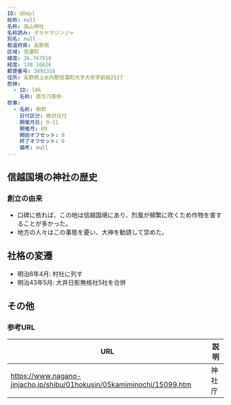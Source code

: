 ```yaml
---
ID: UOepl
総称: null
名称: 高山神社
名称読み: タカヤマジンジャ
別名: null
都道府県: 長野県
区域: 信濃町
緯度: 36.767918
経度: 138.16626
郵便番号: 3891316
住所: 長野県上水内郡信濃町大字大井字前田2527
祭神:
  - ID: l8k
    名称: 南方刀美命
祭事:
  - 名称: 例祭
    日付区分: 絶対日付
    開催月日: 9-11
    開催月: 09
    開始オフセット: 0
    終了オフセット: 0
    備考: null
---
```


## 信越国境の神社の歴史

### 創立の由来

- 口碑に依れば、この地は信越国境にあり、烈風が頻繁に吹くため作物を害することが多かった。
- 地方の人々はこの事態を憂い、大神を勧請して崇めた。

## 社格の変遷

- 明治6年4月: 村社に列す
- 明治43年5月: 大井日影無格社5社を合併

## その他

### 参考URL

| URL                                                                    | 説明   |
| ---------------------------------------------------------------------- | ------ |
| https://www.nagano-jinjacho.jp/shibu/01hokusin/05kamiminochi/15099.htm | 神社庁 |
